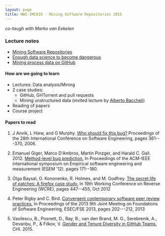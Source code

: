 ```yaml
---
layout: page
title: NWI-IMC035 - Mining Software Repositories 2015
---
```


*co-taugh with Marko van Eekelen*

### Lecture notes

* [Mining Software Repositories](https://drive.google.com/open?id=0B9Rx0uhucsrod0ozQXNXZ1RZVzg)
* [Enough data science to become dangerous](https://drive.google.com/open?id=0B9Rx0uhucsroMDViekJJeUpZaUE)
* [Mining process data on GitHub](https://speakerdeck.com/gousiosg/mining-github-for-fun-and-profit)

#### How are we going to learn

* Lectures: Data analysis/Mining
* 2 case studies:
    * GitHub, GHTorrent and pull requests
    * Mining unstructured data (invited lecture by [Alberto Baccheli](http://sback.it))
* Reading of papers
* Course project

#### Papers to read

1. J Anvik, L Hiew, and G Murphy. [Who should fix this bug?](http://dl.acm.org/citation.cfm?id=1134285) Proceedings of the 28th International Conference on Software Engineering, pages 361---370, 2006.

2. Emanuel Giger, Marco D'Ambros, Martin Pinzger, and Harald C. Gall. 2012. [Method-level bug prediction.](http://dl.acm.org/citation.cfm?id=2372285) In Proceedings of the ACM-IEEE international symposium on Empirical software engineering and measurement (ESEM '12). pages 171--180.

3. Olga Baysal, O. Kononenko, R. Holmes, and M. Godfrey. [The secret life of patches: A firefox case study.](http://dl.acm.org/citation.cfm?id=2420417) In 19th Working Conference on Reverse Engineering (WCRE), pages 447--455, Oct 2012

4. Peter Rigby and C. Bird. [Convergent contemporary software peer review practices.](http://dl.acm.org/citation.cfm?id=2491444) In Proceedings of the 2013 9th Joint Meeting on Foundations of Software Engineering, ESEC/FSE 2013, pages 202---212, 2013

5. Vasilescu, B., Posnett, D., Ray, B., van den Brand, M. G., Serebrenik, A., Devanbu, P., & Filkov, V. [Gender and Tenure Diversity in GitHub Teams.](http://bvasiles.github.io/papers/chi15.pdf) CHI. 2015.


